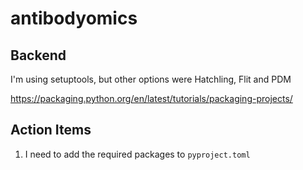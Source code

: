 # antibodyomics

## Backend

I'm using setuptools, but other options were Hatchling, Flit and PDM

https://packaging.python.org/en/latest/tutorials/packaging-projects/


## Action Items

1. I need to add the required packages to `pyproject.toml` 
